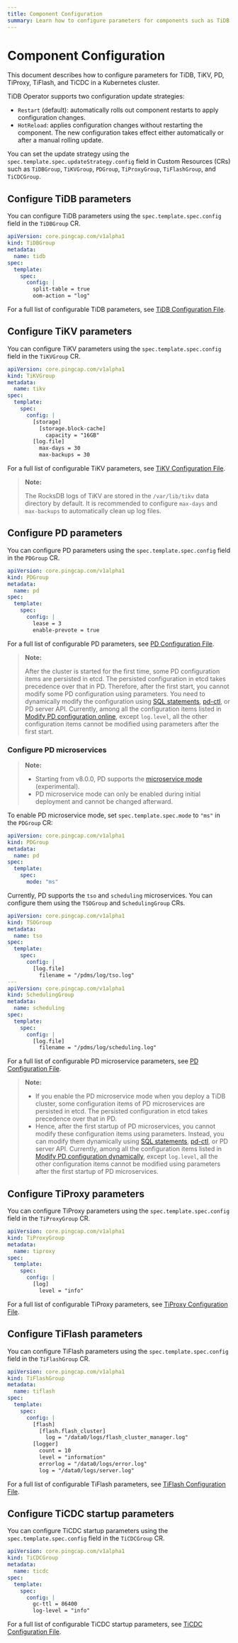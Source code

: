 ```yaml
---
title: Component Configuration
summary: Learn how to configure parameters for components such as TiDB, TiKV, PD, TiProxy, TiFlash, and TiCDC in a Kubernetes cluster.
---
```


# Component Configuration

This document describes how to configure parameters for TiDB, TiKV, PD, TiProxy, TiFlash, and TiCDC in a Kubernetes cluster.

TiDB Operator supports two configuration update strategies:

- `Restart` (default): automatically rolls out component restarts to apply configuration changes.
- `HotReload`: applies configuration changes without restarting the component. The new configuration takes effect either automatically or after a manual rolling update.

You can set the update strategy using the `spec.template.spec.updateStrategy.config` field in Custom Resources (CRs) such as `TiDBGroup`, `TiKVGroup`, `PDGroup`, `TiProxyGroup`, `TiFlashGroup`, and `TiCDCGroup`.

## Configure TiDB parameters

You can configure TiDB parameters using the `spec.template.spec.config` field in the `TiDBGroup` CR.

```yaml
apiVersion: core.pingcap.com/v1alpha1
kind: TiDBGroup
metadata:
  name: tidb
spec:
  template:
    spec:
      config: |
        split-table = true
        oom-action = "log"
```

For a full list of configurable TiDB parameters, see [TiDB Configuration File](https://docs.pingcap.com/tidb/stable/tidb-configuration-file).

## Configure TiKV parameters

You can configure TiKV parameters using the `spec.template.spec.config` field in the `TiKVGroup` CR.

```yaml
apiVersion: core.pingcap.com/v1alpha1
kind: TiKVGroup
metadata:
  name: tikv
spec:
  template:
    spec:
      config: |
        [storage]
          [storage.block-cache]
            capacity = "16GB"
        [log.file]
          max-days = 30
          max-backups = 30
```

For a full list of configurable TiKV parameters, see [TiKV Configuration File](https://docs.pingcap.com/tidb/stable/tikv-configuration-file).

> **Note:**
>
> The RocksDB logs of TiKV are stored in the `/var/lib/tikv` data directory by default. It is recommended to configure `max-days` and `max-backups` to automatically clean up log files.

## Configure PD parameters

You can configure PD parameters using the `spec.template.spec.config` field in the `PDGroup` CR.

```yaml
apiVersion: core.pingcap.com/v1alpha1
kind: PDGroup
metadata:
  name: pd
spec:
  template:
    spec:
      config: |
        lease = 3
        enable-prevote = true
```

For a full list of configurable PD parameters, see [PD Configuration File](https://docs.pingcap.com/tidb/stable/pd-configuration-file).

> **Note:**
>
> After the cluster is started for the first time, some PD configuration items are persisted in etcd. The persisted configuration in etcd takes precedence over that in PD. Therefore, after the first start, you cannot modify some PD configuration using parameters. You need to dynamically modify the configuration using [SQL statements](https://docs.pingcap.com/tidb/stable/dynamic-config/#modify-pd-configuration-dynamically), [pd-ctl](https://docs.pingcap.com/tidb/stable/pd-control#config-show--set-option-value--placement-rules), or PD server API. Currently, among all the configuration items listed in [Modify PD configuration online](https://docs.pingcap.com/tidb/stable/dynamic-config/#modify-configuration-dynamically), except `log.level`, all the other configuration items cannot be modified using parameters after the first start.

### Configure PD microservices

> **Note:**
>
> - Starting from v8.0.0, PD supports the [microservice mode](https://docs.pingcap.com/tidb/dev/pd-microservices) (experimental).
> - PD microservice mode can only be enabled during initial deployment and cannot be changed afterward.

To enable PD microservice mode, set `spec.template.spec.mode` to `"ms"` in the `PDGroup` CR:

```yaml
apiVersion: core.pingcap.com/v1alpha1
kind: PDGroup
metadata:
  name: pd
spec:
  template:
    spec:
      mode: "ms"
```

Currently, PD supports the `tso` and `scheduling` microservices. You can configure them using the `TSOGroup` and `SchedulingGroup` CRs.

```yaml
apiVersion: core.pingcap.com/v1alpha1
kind: TSOGroup
metadata:
  name: tso
spec:
  template:
    spec:
      config: |
        [log.file]
          filename = "/pdms/log/tso.log"
---
apiVersion: core.pingcap.com/v1alpha1
kind: SchedulingGroup
metadata:
  name: scheduling
spec:
  template:
    spec:
      config: |
        [log.file]
          filename = "/pdms/log/scheduling.log"
```

For a full list of configurable PD microservice parameters, see [PD Configuration File](https://docs.pingcap.com/tidb/stable/pd-configuration-file).

> **Note:**
>
> - If you enable the PD microservice mode when you deploy a TiDB cluster, some configuration items of PD microservices are persisted in etcd. The persisted configuration in etcd takes precedence over that in PD.
> - Hence, after the first startup of PD microservices, you cannot modify these configuration items using parameters. Instead, you can modify them dynamically using [SQL statements](https://docs.pingcap.com/tidb/stable/dynamic-config/#modify-pd-configuration-dynamically), [pd-ctl](https://docs.pingcap.com/tidb/stable/pd-control/#config-show--set-option-value--placement-rules), or PD server API. Currently, among all the configuration items listed in [Modify PD configuration dynamically](https://docs.pingcap.com/tidb/stable/dynamic-config/#modify-pd-configuration-dynamically), except `log.level`, all the other configuration items cannot be modified using parameters after the first startup of PD microservices.

## Configure TiProxy parameters

You can configure TiProxy parameters using the `spec.template.spec.config` field in the `TiProxyGroup` CR.

```yaml
apiVersion: core.pingcap.com/v1alpha1
kind: TiProxyGroup
metadata:
  name: tiproxy
spec:
  template:
    spec:
      config: |
        [log]
          level = "info"
```

For a full list of configurable TiProxy parameters, see [TiProxy Configuration File](https://docs.pingcap.com/tidb/stable/tiproxy-configuration).

## Configure TiFlash parameters

You can configure TiFlash parameters using the `spec.template.spec.config` field in the `TiFlashGroup` CR.

```yaml
apiVersion: core.pingcap.com/v1alpha1
kind: TiFlashGroup
metadata:
  name: tiflash
spec:
  template:
    spec:
      config: |
        [flash]
          [flash.flash_cluster]  
            log = "/data0/logs/flash_cluster_manager.log"
        [logger]
          count = 10
          level = "information"
          errorlog = "/data0/logs/error.log"
          log = "/data0/logs/server.log"
```

For a full list of configurable TiFlash parameters, see [TiFlash Configuration File](https://docs.pingcap.com/zh/tidb/stable/tiflash-configuration).

## Configure TiCDC startup parameters

You can configure TiCDC startup parameters using the `spec.template.spec.config` field in the `TiCDCGroup` CR.

```yaml
apiVersion: core.pingcap.com/v1alpha1
kind: TiCDCGroup
metadata:
  name: ticdc
spec:
  template:
    spec:
      config: |
        gc-ttl = 86400
        log-level = "info"
```

For a full list of configurable TiCDC startup parameters, see [TiCDC Configuration File](https://github.com/pingcap/tiflow/blob/bf29e42c75ae08ce74fbba102fe78a0018c9d2ea/pkg/cmd/util/ticdc.toml).
